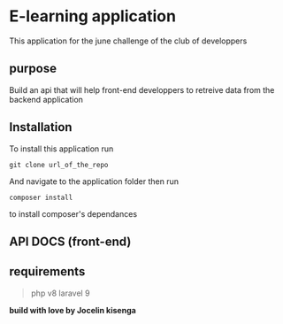 # E-learning application

<p>This application for the june challenge of the club of developpers</p>

## purpose
Build an api that will help front-end developpers to retreive data from the backend application

## Installation
To install this application run 
```git
git clone url_of_the_repo
```
And navigate to the application folder then run 
```git
composer install 
```
to install composer's dependances

## API DOCS (front-end)


## requirements
> php v8
> laravel 9

<strong> build with love by Jocelin kisenga </strong>